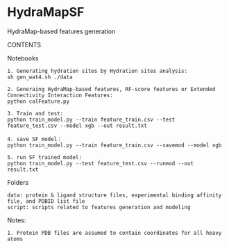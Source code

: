 # HydraMapSF
HydraMap-based features generation


CONTENTS

Notebooks

    1. Generating hydration sites by Hydration sites analysis:
    sh gen_wat4.sh ./data
    
    2. Generaing HydraMap-based features, RF-score features or Extended Connectivity Interaction Features:
    python calFeature.py

    3. Train and test:
    python train_model.py --train feature_train.csv --test feature_test.csv --model xgb --out result.txt

    4. save SF model：
    python train_model.py --train feature_train.csv --savemod --model xgb

    5. run SF trained model:
    python train_model.py --test feature_test.csv --runmod --out result.txt

   
Folders
    
    data: protein & ligand structure files, experimental binding affinity file, and PDBID list file
    script: scripts related to features generation and modeling   
    
Notes:

    1. Protein PDB files are assumed to contain coordinates for all heavy atoms
